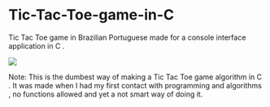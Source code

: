 # Tic-Tac-Toe-game-in-C
Tic Tac Toe game in Brazilian Portuguese  made for a console interface application in C .

![](https://github.com/joaopedro-xy/Tic-Tac-Toe-game-in-C/blob/main/TicTacToe.gif.gif)

Note: This is the dumbest way of making a Tic Tac Toe game algorithm  in C . It was made when I had my first contact with programming and algorithms , no functions allowed and yet a not smart way of doing it. 
